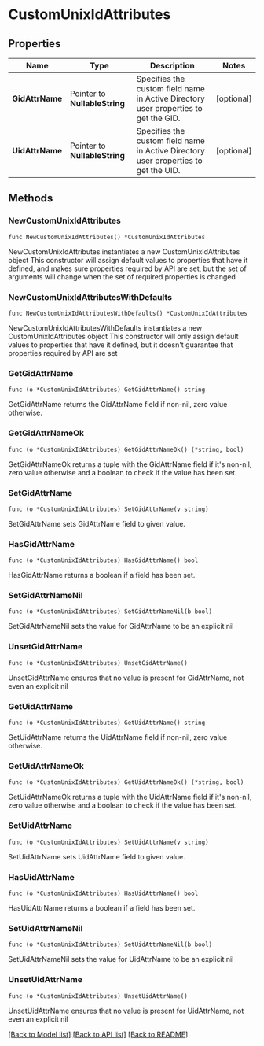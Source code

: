 # CustomUnixIdAttributes

## Properties

Name | Type | Description | Notes
------------ | ------------- | ------------- | -------------
**GidAttrName** | Pointer to **NullableString** | Specifies the custom field name in Active Directory user properties to get the GID. | [optional] 
**UidAttrName** | Pointer to **NullableString** | Specifies the custom field name in Active Directory user properties to get the UID. | [optional] 

## Methods

### NewCustomUnixIdAttributes

`func NewCustomUnixIdAttributes() *CustomUnixIdAttributes`

NewCustomUnixIdAttributes instantiates a new CustomUnixIdAttributes object
This constructor will assign default values to properties that have it defined,
and makes sure properties required by API are set, but the set of arguments
will change when the set of required properties is changed

### NewCustomUnixIdAttributesWithDefaults

`func NewCustomUnixIdAttributesWithDefaults() *CustomUnixIdAttributes`

NewCustomUnixIdAttributesWithDefaults instantiates a new CustomUnixIdAttributes object
This constructor will only assign default values to properties that have it defined,
but it doesn't guarantee that properties required by API are set

### GetGidAttrName

`func (o *CustomUnixIdAttributes) GetGidAttrName() string`

GetGidAttrName returns the GidAttrName field if non-nil, zero value otherwise.

### GetGidAttrNameOk

`func (o *CustomUnixIdAttributes) GetGidAttrNameOk() (*string, bool)`

GetGidAttrNameOk returns a tuple with the GidAttrName field if it's non-nil, zero value otherwise
and a boolean to check if the value has been set.

### SetGidAttrName

`func (o *CustomUnixIdAttributes) SetGidAttrName(v string)`

SetGidAttrName sets GidAttrName field to given value.

### HasGidAttrName

`func (o *CustomUnixIdAttributes) HasGidAttrName() bool`

HasGidAttrName returns a boolean if a field has been set.

### SetGidAttrNameNil

`func (o *CustomUnixIdAttributes) SetGidAttrNameNil(b bool)`

 SetGidAttrNameNil sets the value for GidAttrName to be an explicit nil

### UnsetGidAttrName
`func (o *CustomUnixIdAttributes) UnsetGidAttrName()`

UnsetGidAttrName ensures that no value is present for GidAttrName, not even an explicit nil
### GetUidAttrName

`func (o *CustomUnixIdAttributes) GetUidAttrName() string`

GetUidAttrName returns the UidAttrName field if non-nil, zero value otherwise.

### GetUidAttrNameOk

`func (o *CustomUnixIdAttributes) GetUidAttrNameOk() (*string, bool)`

GetUidAttrNameOk returns a tuple with the UidAttrName field if it's non-nil, zero value otherwise
and a boolean to check if the value has been set.

### SetUidAttrName

`func (o *CustomUnixIdAttributes) SetUidAttrName(v string)`

SetUidAttrName sets UidAttrName field to given value.

### HasUidAttrName

`func (o *CustomUnixIdAttributes) HasUidAttrName() bool`

HasUidAttrName returns a boolean if a field has been set.

### SetUidAttrNameNil

`func (o *CustomUnixIdAttributes) SetUidAttrNameNil(b bool)`

 SetUidAttrNameNil sets the value for UidAttrName to be an explicit nil

### UnsetUidAttrName
`func (o *CustomUnixIdAttributes) UnsetUidAttrName()`

UnsetUidAttrName ensures that no value is present for UidAttrName, not even an explicit nil

[[Back to Model list]](../README.md#documentation-for-models) [[Back to API list]](../README.md#documentation-for-api-endpoints) [[Back to README]](../README.md)


